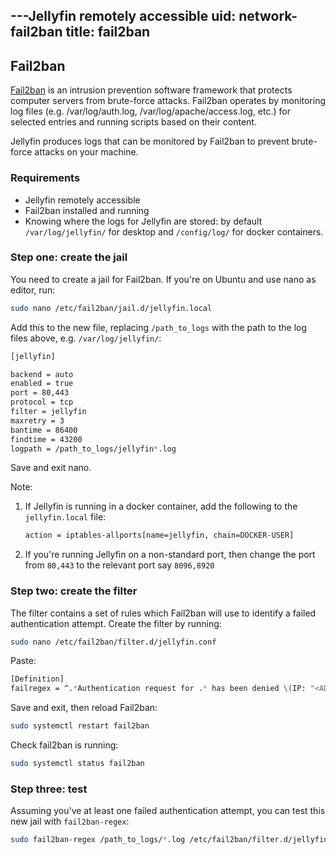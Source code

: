 ---Jellyfin remotely accessible
uid: network-fail2ban
title: fail2ban
---

## Fail2ban

[Fail2ban](https://github.com/fail2ban/fail2ban) is an intrusion prevention software framework that protects computer servers from brute-force attacks.
Fail2ban operates by monitoring log files (e.g. /var/log/auth.log, /var/log/apache/access.log, etc.) for selected entries and running scripts based on their content.

Jellyfin produces logs that can be monitored by Fail2ban to prevent brute-force attacks on your machine.

### Requirements

- Jellyfin remotely accessible
- Fail2ban installed and running
- Knowing where the logs for Jellyfin are stored: by default `/var/log/jellyfin/` for desktop and `/config/log/` for docker containers.

### Step one: create the jail

You need to create a jail for Fail2ban. If you're on Ubuntu and use nano as editor, run:

```bash
sudo nano /etc/fail2ban/jail.d/jellyfin.local
```

Add this to the new file, replacing `/path_to_logs` with the path to the log files above, e.g. `/var/log/jellyfin/`:

```bash
[jellyfin]

backend = auto
enabled = true
port = 80,443
protocol = tcp
filter = jellyfin
maxretry = 3
bantime = 86400
findtime = 43200
logpath = /path_to_logs/jellyfin*.log
```

Save and exit nano.

Note:

1. If Jellyfin is running in a docker container, add the following to the `jellyfin.local` file:

   ```bash
   action = iptables-allports[name=jellyfin, chain=DOCKER-USER]
   ```

2. If you're running Jellyfin on a non-standard port, then change the port from `80,443` to the relevant port say `8096,8920`

### Step two: create the filter

The filter contains a set of rules which Fail2ban will use to identify a failed authentication attempt. Create the filter by running:

```bash
sudo nano /etc/fail2ban/filter.d/jellyfin.conf
```

Paste:

```bash
[Definition]
failregex = ^.*Authentication request for .* has been denied \(IP: "<ADDR>"\)\.
```

Save and exit, then reload Fail2ban:

```bash
sudo systemctl restart fail2ban
```

Check fail2ban is running:

```bash
sudo systemctl status fail2ban
```

### Step three: test

Assuming you've at least one failed authentication attempt, you can test this new jail with `fail2ban-regex`:

```bash
sudo fail2ban-regex /path_to_logs/*.log /etc/fail2ban/filter.d/jellyfin.conf --print-all-matched
```
